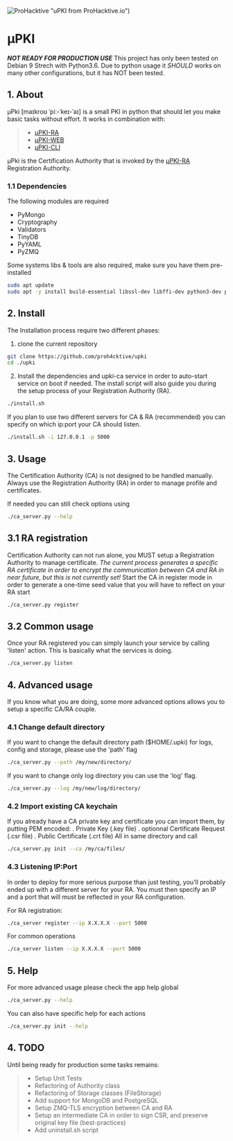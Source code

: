 ![ProHacktive](https://prohacktive.io/storage/parameters_images/LmQm4xddzmyFAdGYvQ32oZ9t1P9e8098UubYjnE9.svg "uPKI from ProHacktive.io")
 "uPKI from ProHacktive.io")

# µPKI
***NOT READY FOR PRODUCTION USE***
This project has only been tested on Debian 9 Strech with Python3.6.
Due to python usage it *SHOULD* works on many other configurations, but it has NOT been tested.

## 1. About
µPki [maɪkroʊ ˈpiː-ˈkeɪ-ˈaɪ] is a small PKI in python that should let you make basic tasks without effort.
It works in combination with:
> - [µPKI-RA](https://github.com/proh4cktive/upki-ra)
> - [µPKI-WEB](https://github.com/proh4cktive/upki-web)
> - [µPKI-CLI](https://github.com/proh4cktive/upki-cli)

µPki is the Certification Authority that is invoked by the [µPKI-RA](https://github.com/proh4cktive/upki-ra) Registration Authority.

### 1.1 Dependencies
The following modules are required
- PyMongo
- Cryptography
- Validators
- TinyDB
- PyYAML
- PyZMQ

Some systems libs & tools are also required, make sure you have them pre-installed
```bash
sudo apt update
sudo apt -y install build-essential libssl-dev libffi-dev python3-dev python3-pip git
```

## 2. Install
The Installation process require two different phases:

1. clone the current repository
```bash
git clone https://github.com/proh4cktive/upki
cd ./upki
```

2. Install the dependencies and upki-ca service in order to auto-start service on boot if needed. The install script will also guide you during the setup process of your Registration Authority (RA).
```bash
./install.sh
```

If you plan to use two different servers for CA & RA (recommended) you can specify on which ip:port your CA should listen.
```bash
./install.sh -i 127.0.0.1 -p 5000
```

## 3. Usage
The Certification Authority (CA) is not designed to be handled manually. Always use the Registration Authority (RA) in order to manage profile and certificates.

If needed you can still check options using
```bash
./ca_server.py --help
```

## 3.1 RA registration
Certification Authority can not run alone, you MUST setup a Registration Authority to manage certificate. *The current process generates a specific RA certificate in order to encrypt the communication between CA and RA in near future, but this is not currently set!*
Start the CA in register mode in order to generate a one-time seed value that you will have to reflect on your RA start
```bash
./ca_server.py register
```

## 3.2 Common usage
Once your RA registered you can simply launch your service by calling 'listen' action. This is basically what the services is doing.
```bash
./ca_server.py listen
```

## 4. Advanced usage
If you know what you are doing, some more advanced options allows you to setup a specific CA/RA couple.

### 4.1 Change default directory
If you want to change the default directory path ($HOME/.upki) for logs, config and storage, please use the 'path' flag
```bash
./ca_server.py --path /my/new/directory/
```

If you want to change only log directory you can use the 'log' flag.
```bash
./ca_server.py --log /my/new/log/directory/
```

### 4.2 Import existing CA keychain
If you already have a CA private key and certificate you can import them, by putting PEM encoded:
    . Private Key (.key file)
    . optionnal Certificate Request (.csr file)
    . Public Certificate (.crt file)
All in same directory and call
```bash
./ca_server.py init --ca /my/ca/files/
```

### 4.3 Listening IP:Port
In order to deploy for more serious purpose than just testing, you'll probably ended up with a different server for your RA. You must then specify an IP and a port that will must be reflected in your RA configuration.

For RA registration:
```bash
./ca_server register --ip X.X.X.X --port 5000
```

For common operations
```bash
./ca_server listen --ip X.X.X.X --port 5000
```

## 5. Help
For more advanced usage please check the app help global
```bash
./ca_server.py --help
```

You can also have specific help for each actions
```bash
./ca_server.py init --help
```

## 4. TODO
Until being ready for production some tasks remains:
> - Setup Unit Tests
> - Refactoring of Authority class
> - Refactoring of Storage classes (FileStorage)
> - Add support for MongoDB and PostgreSQL
> - Setup ZMQ-TLS encryption between CA and RA
> - Setup an intermediate CA in order to sign CSR, and preserve original key file (best-practices)
> - Add uninstall.sh script
